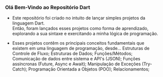 ### Olá Bem-Vindo ao Repositório Dart

- Este repositório foi criado no intuito de lançar simples projetos da linguagem Dart. <br>
Então, foram lançados esses projetos como forma de aprendizado, explorando a sua sintaxe e exercitando a minha lógica de programação.

- Esses projetos contêm os principais conceitos fundamentais que existem em uma linguagem de programação, desde...
 Estruturas de Controle de Fluxo;
 Estruturas de Dados;
 Funções/Métodos;
 Comunicação de dados entre sistema e API's (JSON);
 Funções assíncronas (Future, Async e Await);
 Manipulação de Exceções (Try-Catch);
 Programação Orientada a Objetos (POO);
 Relacionamentos;
